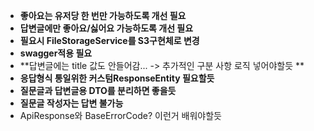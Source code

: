 - **좋아요는 유저당 한 번만 가능하도록 개선 필요**
- **답변글에만 좋아요/싫어요 가능하도록 개선 필요**
- **필요시 FileStorageService를 S3구현체로 변경**
- **swagger적용 필요**
- **답변글에는 title 값도 안들어감... -> 추가적인 구분 사항 로직 넣어야할듯 **
- **응답형식 통일위한 커스텀ResponseEntity 필요할듯**
- **질문글과 답변글용 DTO를 분리하면 좋을듯**
- **질문글 작성자는 답변 불가능**
- ApiResponse와 BaseErrorCode? 이런거 배워야할듯